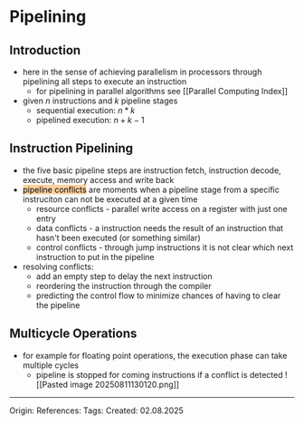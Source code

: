 # Pipelining

## Introduction

- here in the sense of achieving parallelism in processors through pipelining all steps to execute an instruction
	- for pipelining in parallel algorithms see [[Parallel Computing Index]]
- given $n$ instructions and $k$ pipeline stages
	- sequential execution: $n * k$
	- pipelined execution: $n + k - 1$

## Instruction Pipelining

- the five basic pipeline steps are instruction fetch, instruction decode, execute, memory access and write back
- <mark style="background: #FFB86CA6;">pipeline conflicts</mark> are moments when a pipeline stage from a specific instruciton can not be executed at a given time
	- resource conflicts - parallel write access on a register with just one entry
	- data conflicts - a instruction needs the result of an instruction that hasn't been executed (or something similar)
	- control conflicts - through jump instructions it is not clear which next instruction to put in the pipeline
- resolving conflicts:
	- add an empty step to delay the next instruction
	- reordering the instruction through the compiler
	- predicting the control flow to minimize chances of having to clear the pipeline

## Multicycle Operations

- for example for floating point operations, the execution phase can take multiple cycles
	- pipeline is stopped for coming instructions if a conflict is detected
![[Pasted image 20250811130120.png]]
---

Origin: 
References: 
Tags: 
Created: 02.08.2025

